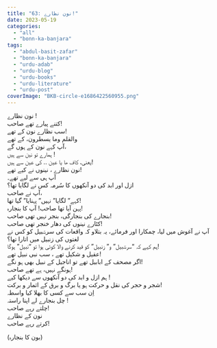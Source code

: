 ```yaml
---
title: "63: نون نظارے!"
date: 2023-05-19
categories: 
  - "all"
  - "bonn-ka-banjara"
tags: 
  - "abdul-basit-zafar"
  - "bonn-ka-banjara"
  - "urdu-adab"
  - "urdu-blog"
  - "urdu-books"
  - "urdu-literature"
  - "urdu-post"
coverImage: "BKB-circle-e1686422560955.png"
---
```


نون نظارے !  
کتنے پیارے تھے صاحب!  
سب نظارے نون کے تھے!  
والقلم وما یسطرون، کے تھے  
آپ کہے نون کے ہوں گے،  
ہمارے تو نین سے ہیں !  
یعنی، کاف ھا یا عین .. کی عین سے ہیں!  
نون نظارے ، نینوں نے کیے تھے!  
آپ ہی سے لیے تھے۔  
ازل اور ابد کی دو آنکھوں کا سُرمہ کس نے لگایا تھا؟  
آپ نے صاحب،  
کہے” لگایا” نہیں” پہنایا” گیا تھا!  
پہن آیا تھا صاحب! آپ کا بنجارہ!  
بنجارے کی بنجارگی، بنجر نہیں تھی صاحب!  
کٹارے نینوں کی دھار خنجر تھی صاحب!  
آپ نے آغوش میں لیا، چمکارا اور فرمائے، یہ بتلاو کہ واقعات کی سرسَؔبیل کو کس نے لغتوں کی زنبیل میں اتارا تھا؟  
ہم کہے کہ “سرسَؔبیل” و” زنبیل” کو قید کرنے والا کوئی ہوا تو “نبیل” ہوگا!  
عقیل و شکیل تھے ، سب نبی نبیل تھے!  
اگر مصحف کے ابابیل تھے تو اناجیل کے نبیل بھی ہو نگے!  
ہونگے نہیں، ہے تھے صاحب!  
ہم ازل و ابد کی دو آنکھوں سے دیکھا کیے !  
شجر و حجر کی نقل و حرکت ہو یا برگ و برق کے اثمار و برکت!  
اِن سب سے کسی کا بھلا کیا واسطہ  
چل بنجارے لے اپنا راستہ !  
چلتے رہے صاحب!  
نون کے نظارے  
کرتے رہے صاحب!

(بون کا بنجارہ)
